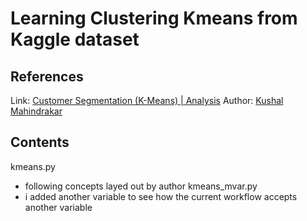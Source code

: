 # Learning Clustering Kmeans from Kaggle dataset

## References
Link: [Customer Segmentation (K-Means) | Analysis](https://www.kaggle.com/kushal1996/customer-segmentation-k-means-analysis)
Author: [Kushal Mahindrakar](https://www.kaggle.com/kushal1996)

## Contents
kmeans.py
* following concepts layed out by author
kmeans_mvar.py
* i added another variable to see how the current workflow accepts another variable
